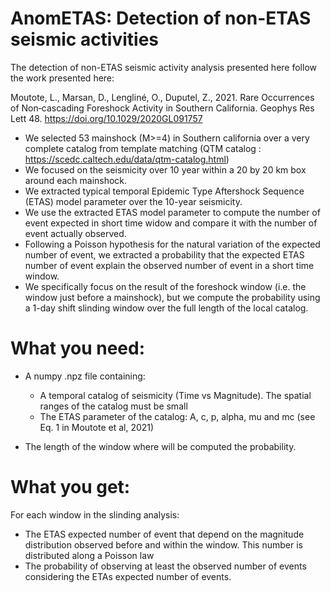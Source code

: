 # AnomETAS: Detection of non-ETAS seismic activities
The detection of non-ETAS seismic activity analysis presented here follow the work presented here:

Moutote, L., Marsan, D., Lengliné, O., Duputel, Z., 2021. Rare Occurrences of Non‐cascading Foreshock Activity in Southern California. Geophys Res Lett 48. https://doi.org/10.1029/2020GL091757

- We selected 53 mainshock (M>=4) in Southern california over a very complete catalog from template matching (QTM catalog : https://scedc.caltech.edu/data/qtm-catalog.html)
- We focused on the seismicity over 10 year within a 20 by 20 km box around each mainshock.
- We extracted typical temporal Epidemic Type Aftershock Sequence (ETAS) model parameter over the 10-year seismicity.
- We use the extracted ETAS model parameter to compute the number of event expected in short time widow and compare it with the number of event actually observed.
- Following a Poisson hypothesis for the natural variation of the expected number of event, we extracted a probability that the expected ETAS number of event explain the observed number of event in a short time window.
- We specifically focus on the result of the foreshock window (i.e. the window just before a mainshock), but we compute the probability using a 1-day shift slinding window over the full length of the local catalog.

# What you need:
- A numpy .npz file containing:
  - A temporal catalog of seismicity (Time vs Magnitude). The spatial ranges of the catalog must be small
  - The ETAS parameter of the catalog: A, c, p, alpha, mu and mc (see Eq. 1 in Moutote et al, 2021)

- The length of the window where will be computed the probability.

# What you get:
For each window in the slinding analysis:
  - The ETAS expected number of event that depend on the magnitude distribution observed before and within the window. This number is distributed along a Poisson law
  - The probability of observing at least the observed number of events considering the ETAs expected number of events. 
